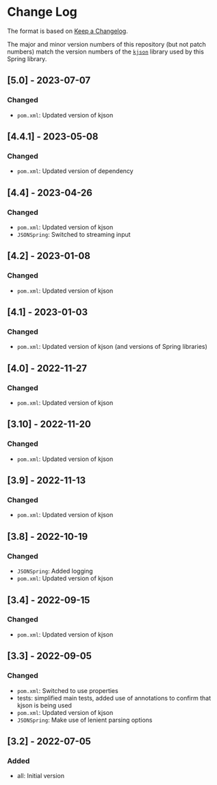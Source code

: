 # Change Log

The format is based on [Keep a Changelog](http://keepachangelog.com/).

The major and minor version numbers of this repository (but not patch numbers) match the version numbers of the
[`kjson`](https://github.com/pwall567/kjson) library used by this Spring library.

## [5.0] - 2023-07-07
### Changed
- `pom.xml`: Updated version of kjson

## [4.4.1] - 2023-05-08
### Changed
- `pom.xml`: Updated version of dependency

## [4.4] - 2023-04-26
### Changed
- `pom.xml`: Updated version of kjson
- `JSONSpring`: Switched to streaming input

## [4.2] - 2023-01-08
### Changed
- `pom.xml`: Updated version of kjson

## [4.1] - 2023-01-03
### Changed
- `pom.xml`: Updated version of kjson (and versions of Spring libraries)

## [4.0] - 2022-11-27
### Changed
- `pom.xml`: Updated version of kjson

## [3.10] - 2022-11-20
### Changed
- `pom.xml`: Updated version of kjson

## [3.9] - 2022-11-13
### Changed
- `pom.xml`: Updated version of kjson

## [3.8] - 2022-10-19
### Changed
- `JSONSpring`: Added logging
- `pom.xml`: Updated version of kjson

## [3.4] - 2022-09-15
### Changed
- `pom.xml`: Updated version of kjson

## [3.3] - 2022-09-05
### Changed
- `pom.xml`: Switched to use properties
- tests: simplified main tests, added use of annotations to confirm that kjson is being used
- `pom.xml`: Updated version of kjson
- `JSONSpring`: Make use of lenient parsing options

## [3.2] - 2022-07-05
### Added
- all: Initial version
